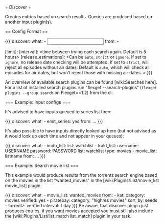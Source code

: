 = Discover =

Creates entries based on search results. Queries are produced based on another input plugin(s).

== Config Format ==

{{{
discover:
  what:
    - <input plugin config>
  from:
    - <search plugin>
  [limit]: <max results from each search engine>
  [interval]: <time between trying each search again. Default is 5 hours>
  [release_estimations]: <Can be `auto`, `strict` or `ignore`. If set to `ignore`, no release date checking will be attempted. If set to `strict`, will reject all episodes without air dates. Default is `auto`, which will check all episodes for air dates, but won't reject those with missing air dates. >
}}}

An overview of available search plugins can be found [wiki:Searches here]. For a list of installed search plugins run "flexget --search-plugins" (`flexget plugins --group search` on Flexget>=1.2) from the cli.

=== Example: Input configs ===

It's advised to have inputs queued to series list then:

{{{
discover:
      what:
        - emit_series: yes
      from:
        ...
}}}

It's also possible to have inputs directly looked up here (but not advised as it would look up each time and not appear in your queues):

{{{
discover:
      what:
        - imdb_list:
            list: watchlist
        - trakt_list:
            username: USERNAME
            password: PASSWORD
            list: watchlist
            type: movies
        - movie_list: listname
      from:
        ...
}}}

=== Example: Search movie list ===

This example would produce results from the torrentz search engine based on the movies in the list "wanted_movies" in the [wiki:Plugins/List/movie_list movie_list] plugin.

{{{
discover:
  what:
    - movie_list: wanted_movies
  from:
    - kat:
        category: movies
        verified: yes
    - piratebay:
        category: "highres movies"
        sort_by: seeds
    - torrentz: verified
  interval: 1 day
}}}
Be aware, that discover plugin just produces entries, if you want movies accepted you must still also include the [wiki:Plugins/List/list_match list_match] plugin in your task.